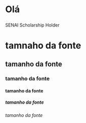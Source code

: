 <h1>Olá</h1>
<h5></h5>SENAI Scholarship Holder</>

<h1>tamnaho da fonte</h1>
<h2>tamanho da fonte</h2>
<h3>tamanho da fonte</h3>
<h4>tamanho da fonte</h4>
<h5>tamanho da fonte</h5> 
<h6>tamanho da fonte</h6>
